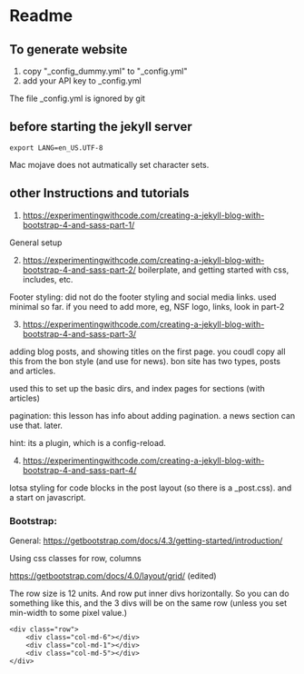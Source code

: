 # Readme

## To generate website

1. copy "_config_dummy.yml" to "_config.yml"
2. add your API key to _config.yml

The file _config.yml is ignored by git


## before starting the jekyll server
` export LANG=en_US.UTF-8 `

Mac mojave does not autmatically set character sets.


## other Instructions and tutorials
1. https://experimentingwithcode.com/creating-a-jekyll-blog-with-bootstrap-4-and-sass-part-1/

General setup

2. https://experimentingwithcode.com/creating-a-jekyll-blog-with-bootstrap-4-and-sass-part-2/
boilerplate, and getting started with css, includes, etc. 

Footer styling:
did not do the footer styling and social media links. 
used minimal so far. if you need to add more, eg, NSF logo, links, look in part-2

3. https://experimentingwithcode.com/creating-a-jekyll-blog-with-bootstrap-4-and-sass-part-3/

adding blog posts, and showing titles on the first page. you coudl copy all this from
the bon style (and use for news). bon site has two types, posts and articles.

used this to set up the basic dirs, and index pages for sections (with articles) 

pagination: this lesson has info about adding pagination. a news section can use that. later.

hint: its a plugin, which is a config-reload.

4. https://experimentingwithcode.com/creating-a-jekyll-blog-with-bootstrap-4-and-sass-part-4/

lotsa styling for code blocks in the post layout (so there is a _post.css). and a start on javascript.

### Bootstrap:
General:
https://getbootstrap.com/docs/4.3/getting-started/introduction/


Using css classes for row, columns

https://getbootstrap.com/docs/4.0/layout/grid/ (edited) 

The row size is 12 units. And row put inner divs horizontally.
So you can do something like this, and the 3 divs will be on the same row (unless you set min-width to some pixel value.)
``` 
<div class="row">
    <div class="col-md-6"></div>
    <div class="col-md-1"></div>
    <div class="col-md-5"></div>
</div> 
```


